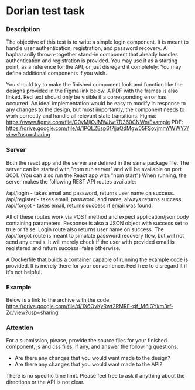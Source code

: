 # Dorian test task

### Description 

The objective of this test is to write a simple login component. It is meant to handle user authentication, registration, and password recovery. A haphazardly thrown-together stand-in component that already handles authentication and registration is provided. You may use it as a starting point, as a reference for the API, or just disregard it completely. You may define additional components if you wish.

You should try to make the finished component look and function like the designs provided in the Figma link below. A PDF with the frames is also linked. Red text should only be visible if a corresponding error has occurred. An ideal implementation would be easy to modify in response to any changes to the design, but most importantly, the component needs to work correctly and handle all relevant state transitions.
Figma:
https://www.figma.com/file/G0yMijOJMWJwt7D360CNWn/Example
PDF:
https://drive.google.com/file/d/1PQLZEsp6f7jjaQdMgw05FSovjmmYWWY7/view?usp=sharing

### Server

Both the react app and the server are defined in the same package file. The server can be started with "npm run server" and will be available on port 3001. (You can also run the React app with "npm start") When running, the server makes the following REST API routes available:

/api/login - takes email and password, returns user name on success.
/api/register - takes email, password, and name, always returns success.
/api/forgot - takes email, returns success if email was found.

All of these routes work via POST method and expect application/json body containing parameters. Response is also a JSON object with success set to true or false. Login route also returns user name on success. The /api/forgot route is meant to simulate password recovery flow, but will not send any emails. It will merely check if the user with provided email is registered and return success=false otherwise.

A Dockerfile that builds a container capable of running the example code is provided. It is merely there for your convenience. Feel free to disregard it if it's not helpful.

### Example

Below is a link to the archive with the code.
https://drive.google.com/file/d/1X6OvKyRwt2RMRE-xjf_M6lGYkm3rf-Zc/view?usp=sharing

### Attention 

For a submission, please, provide the source files for your finished component, js and css files, if any, and answer the following questions.
* Are there any changes that you would want made to the design?
* Are there any changes that you would want made to the API?

There is no specific time limit. Please feel free to ask if anything about the directions or the API is not clear.

